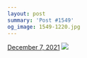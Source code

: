 ```yaml
---
layout: post
summary: 'Post #1549'
og_image: 1549-1220.jpg
---
```


<p>
  <time>
    <a href="/1549">December 7, 2021</a>
  </time>
  <a href="/1549">
    <img src="{{ site.assets_url }}/1549-610.jpg" srcset="{{ site.assets_url }}/1549-305.jpg 305w, {{ site.assets_url }}/1549-610.jpg 610w, {{ site.assets_url }}/1549-915.jpg 915w, {{ site.assets_url }}/1549-1220.jpg 1220w" sizes="(min-width: 700px) 50vw, calc(100vw - 2rem)" />
  </a>
</p>
